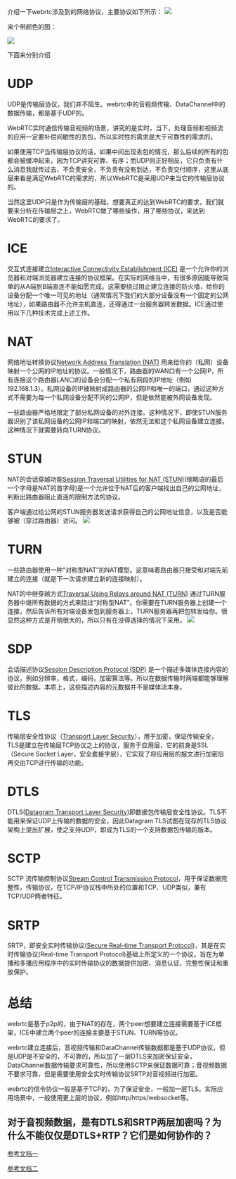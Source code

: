 介绍一下webrtc涉及到的网络协议，主要协议如下所示：
![](image/webrtc-stack.png)

来个带颜色的图：

![](image/webrtc-stack2.png)

下面来分别介绍

# UDP
UDP是传输层协议，我们并不陌生。webrtc中的音视频传输、DataChannel中的数据传输，都是基于UDP的。

WebRTC实时通信传输音视频的场景，讲究的是实时，当下，处理音频和视频流的应用一定要补偿间歇性的丢包，所以实时性的需求是大于可靠性的需求的。

如果使用TCP当传输层协议的话，如果中间出现丢包的情况，那么后续的所有的包都会被缓冲起来，因为TCP讲究可靠、有序；而UDP则正好相反，它只负责有什么消息我就传过去，不负责安全，不负责有没有到达，不负责交付顺序，这里从底层来看是满足WebRTC的需求的，所以WebRTC是采用UDP来当它的传输层协议的。

当然这里UDP只是作为传输层的基础，想要真正的达到WebRTC的要求，我们就要来分析在传输层之上，WebRTC做了哪些操作，用了哪些协议，来达到WebRTC的要求了。

# ICE
交互式连接建立[Interactive Connectivity Establishment (ICE)](http://en.wikipedia.org/wiki/Interactive_Connectivity_Establishment) 是一个允许你的浏览器和对端浏览器建立连接的协议框架。在实际的网络当中，有很多原因能导致简单的从A端到B端直连不能如愿完成。这需要绕过阻止建立连接的防火墙，给你的设备分配一个唯一可见的地址（通常情况下我们的大部分设备没有一个固定的公网地址），如果路由器不允许主机直连，还得通过一台服务器转发数据。ICE通过使用以下几种技术完成上述工作。

# NAT
网络地址转换协议[Network Address Translation (NAT)](http://en.wikipedia.org/wiki/NAT) 用来给你的（私网）设备映射一个公网的IP地址的协议。一般情况下，路由器的WAN口有一个公网IP，所有连接这个路由器LAN口的设备会分配一个私有网段的IP地址（例如192.168.1.3）。私网设备的IP被映射成路由器的公网IP和唯一的端口，通过这种方式不需要为每一个私网设备分配不同的公网IP，但是依然能被外网设备发现。

一些路由器严格地限定了部分私网设备的对外连接。这种情况下，即使STUN服务器识别了该私网设备的公网IP和端口的映射，依然无法和这个私网设备建立连接。这种情况下就需要转向TURN协议。

# STUN
NAT的会话穿越功能[Session Traversal Utilities for NAT (STUN)](http://en.wikipedia.org/wiki/STUN)(缩略语的最后一个字母是NAT的首字母)是一个允许位于NAT后的客户端找出自己的公网地址，判断出路由器阻止直连的限制方法的协议。

客户端通过给公网的STUN服务器发送请求获得自己的公网地址信息，以及是否能够被（穿过路由器）访问。
![](image/webrtc-stun.png)

# TURN
一些路由器使用一种“对称型NAT”的NAT模型。这意味着路由器只接受和对端先前建立的连接（就是下一次请求建立新的连接映射）。

NAT的中继穿越方式[Traversal Using Relays around NAT (TURN)](http://en.wikipedia.org/wiki/TURN) 通过TURN服务器中继所有数据的方式来绕过“对称型NAT”。你需要在TURN服务器上创建一个连接，然后告诉所有对端设备发包到服务器上，TURN服务器再把包转发给你。很显然这种方式是开销很大的，所以只有在没得选择的情况下采用。
![](image/webrtc-turn.png)

# SDP
会话描述协议[Session Description Protocol (SDP)](http://en.wikipedia.org/wiki/Session_Description_Protocol) 是一个描述多媒体连接内容的协议，例如分辨率，格式，编码，加密算法等。所以在数据传输时两端都能够理解彼此的数据。本质上，这些描述内容的元数据并不是媒体流本身。

# TLS
传输层安全性协议（[Transport Layer Security](https://baike.baidu.com/item/TLS/2979545?fr=aladdin)），用于加密，保证传输安全，TLS是建立在传输层TCP协议之上的协议，服务于应用层，它的前身是SSL（Secure Socket Layer，安全套接字层），它实现了将应用层的报文进行加密后再交由TCP进行传输的功能。

# DTLS
DTLS([Datagram Transport Layer Security](https://baike.baidu.com/item/DTLS/8654469?fr=aladdin))即数据包传输层安全性协议。TLS不能用来保证UDP上传输的数据的安全，因此Datagram TLS试图在现存的TLS协议架构上提出扩展，使之支持UDP，即成为TLS的一个支持数据包传输的版本。

# SCTP
SCTP 流传输控制协议[Stream Control Transmission Protocol](https://blog.csdn.net/wuxing26jiayou/article/details/79743683)，用于保证数据完整性，传输协议，在TCP/IP协议栈中所处的位置和TCP、UDP类似，兼有TCP/UDP两者特征。

# SRTP
SRTP，即安全实时传输协议([Secure Real-time Transport Protocol](https://blog.csdn.net/thinkerleo1997/article/details/80233530))，其是在实时传输协议(Real-time Transport Protocol)基础上所定义的一个协议，旨在为单播和多播应用程序中的实时传输协议的数据提供加密、消息认证、完整性保证和重放保护。

# 总结
webrtc是基于p2p的，由于NAT的存在，两个peer想要建立连接需要基于ICE框架，ICE中建立两个peer的连接主要基于STUN、TURN等协议。

webrtc建立连接后，音视频传输和DataChannel传输数据都是基于UDP协议，但是UDP是不安全的，不可靠的，所以加了一层DTLS来加密保证安全，DataChannel数据传输要求可靠性，所以使用SCTP来保证数据可靠；音视频数据不要求可靠，但是需要使用安全实时传输协议SRTP对音视频进行加密。

webrtc的信令协议一般是基于TCP的，为了保证安全，一般加一层TLS。实际应用场景中，一般使用更上层的协议，例如http/https/websocket等。

## 对于音视频数据，是有DTLS和SRTP两层加密吗？为什么不能仅仅是DTLS+RTP？它们是如何协作的？
[参考文档一](https://www.jianshu.com/p/50605466c039)

[参考文档二](https://www.cnblogs.com/lanyuliuyun/p/8289306.html)




